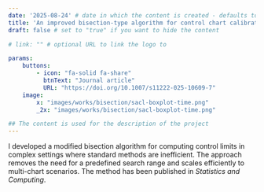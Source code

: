 ```yaml
---
date: '2025-08-24' # date in which the content is created - defaults to "today"
title: 'An improved bisection-type algorithm for control chart calibration'
draft: false # set to "true" if you want to hide the content 

# link: "" # optional URL to link the logo to

params:
    buttons:
        - icon: "fa-solid fa-share"
          btnText: "Journal article"
          URL: "https://doi.org/10.1007/s11222-025-10609-7"
    image:  
        x: "images/works/bisection/sacl-boxplot-time.png"
        _2x: "images/works/bisection/sacl-boxplot-time.png"

## The content is used for the description of the project
---
```


I developed a modified bisection algorithm for computing control limits in complex settings where standard methods are inefficient. The approach removes the need for a predefined search range and scales efficiently to multi-chart scenarios. The method has been published in *Statistics and Computing*.
